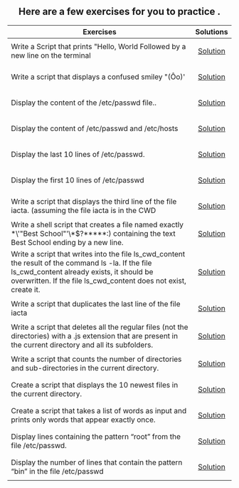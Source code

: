 <h2 align="center" >Here are a few exercises for you to practice .</h2>

| Exercises                                                     | Solutions |
| -------------------                                           |:-------------:|
|Write a Script that prints "Hello, World Followed by a new line on the terminal        | <p><a href="../0x02-shell_redirections/0-hello_world">Solution</a></p>   |
| Write a script that displays a confused smiley "(Ôo)'    | <p><a href="../0x02-shell_redirections/1-confused_smiley">Solution</a></p>     |
| Display the content of the /etc/passwd file..     | <p><a href="../0x02-shell_redirections/2-hellofile">Solution</a></p>    |
|Display the content of /etc/passwd and /etc/hosts|<p><a href="../0x02-shell_redirections/3-twofiles">Solution</a></p>    |
|Display the last 10 lines of /etc/passwd.| <p><a href="../0x02-shell_redirections/4-lastlines">Solution</a></p>    |
|Display the first 10 lines of /etc/passwd| <p><a href="../0x02-shell_redirections/5-firstlines">Solution</a></p>    |
|Write a script that displays the third line of the file iacta. (assuming the file iacta is in the CWD | <p><a href="../0x02-shell_redirections/6-third_line">Solution</a></p>    |
|Write a shell script that creates a file named exactly \*\\'"Best School"\'\\*$\?\*\*\*\*\*:) containing the text Best School ending by a new line. | <p><a href="../0x02-shell_redirections/7-file">Solution</a></p>    |
|Write a script that writes into the file ls_cwd_content the result of the command ls -la. If the file ls_cwd_content already exists, it should be overwritten. If the file ls_cwd_content does not exist, create it. | <p><a href="../0x02-shell_redirections/8-cwd_state">Solution</a></p>    |
|Write a script that duplicates the last line of the file iacta| <p><a href="../0x02-shell_redirections/9-duplicate_last_line">Solution</a></p>    |
|Write a script that deletes all the regular files (not the directories) with a .js extension that are present in the current directory and all its subfolders.| <p><a href="../0x02-shell_redirections/10-no_more_js">Solution</a></p>    |
|Write a script that counts the number of directories and sub-directories in the current directory.| <p><a href="../0x02-shell_redirections/11-directories">Solution</a></p>    |
|Create a script that displays the 10 newest files in the current directory.| <p><a href="../0x02-shell_redirections/12-newest_files">Solution</a></p>    |
|Create a script that takes a list of words as input and prints only words that appear exactly once.| <p><a href="../0x02-shell_redirections/13-unique">Solution</a></p>    |
|Display lines containing the pattern “root” from the file /etc/passwd.| <p><a href="../0x02-shell_redirections/14-findthathword">Solution</a></p>    |
|Display the number of lines that contain the pattern “bin” in the file /etc/passwd| <p><a href="../0x02-shell_redirections/15-countthathword">Solution</a></p>    |